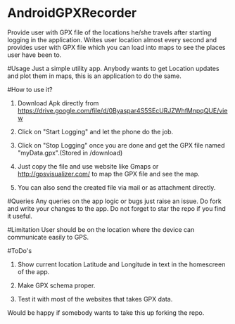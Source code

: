 # AndroidGPXRecorder
Provide user with GPX file of the locations he/she travels after starting logging in the application. Writes user location almost every second and provides user with GPX file which you can load into maps to see the places user have been to.

#Usage
Just a simple utility app. Anybody wants to get Location updates and plot them in maps, this is an application to do the same.

#How to use it?
1) Download Apk directly from https://drive.google.com/file/d/0Byaspar4S5SEcURJZWhfMnpqQUE/view

2) Click on "Start Logging" and let the phone do the job.

3) Click on "Stop Logging" once you are done and get the GPX file named "myData.gpx".(Stored in /download)

4) Just copy the file and use website like Gmaps or http://gpsvisualizer.com/ to map the GPX file and see the map.

5) You can also send the created file via mail or as attachment directly.

#Queries
Any queries on the app logic or bugs just raise an issue. Do fork and write your changes to the app. 
Do not forget to star the repo if you find it useful.

#Limitation
User should be on the location where the device can communicate easily to GPS.

#ToDo's
1) Show current location Latitude and Longitude in text in the homescreen of the app.

2) Make GPX schema proper.

3) Test it with most of the websites that takes GPX data.

Would be happy if somebody wants to take this up forking the repo.
